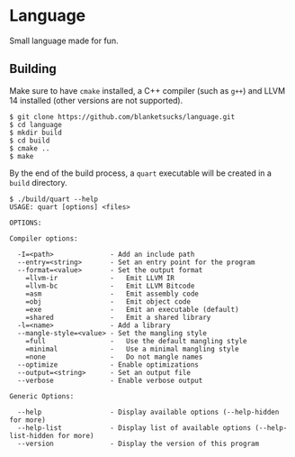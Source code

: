 # Language

Small language made for fun.

## Building

Make sure to have `cmake` installed, a C++ compiler (such as `g++`) and LLVM 14 installed (other versions are not supported).

```console
$ git clone https://github.com/blanketsucks/language.git
$ cd language
$ mkdir build
$ cd build
$ cmake ..
$ make
```

By the end of the build process, a `quart` executable will be created in a `build` directory.

```console
$ ./build/quart --help
USAGE: quart [options] <files>

OPTIONS:

Compiler options:

  -I=<path>              - Add an include path
  --entry=<string>       - Set an entry point for the program
  --format=<value>       - Set the output format
    =llvm-ir             -   Emit LLVM IR
    =llvm-bc             -   Emit LLVM Bitcode
    =asm                 -   Emit assembly code
    =obj                 -   Emit object code
    =exe                 -   Emit an executable (default)
    =shared              -   Emit a shared library
  -l=<name>              - Add a library
  --mangle-style=<value> - Set the mangling style
    =full                -   Use the default mangling style
    =minimal             -   Use a minimal mangling style
    =none                -   Do not mangle names
  --optimize             - Enable optimizations
  --output=<string>      - Set an output file
  --verbose              - Enable verbose output

Generic Options:

  --help                 - Display available options (--help-hidden for more)
  --help-list            - Display list of available options (--help-list-hidden for more)
  --version              - Display the version of this program
```